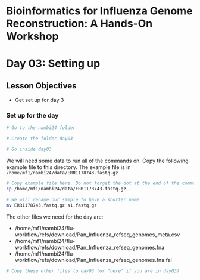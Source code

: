 # Bioinformatics for Influenza Genome Reconstruction: A Hands-On Workshop
# Day 03: Setting up

## Lesson Objectives
* Get set up for day 3

### Set up for the day

```bash
# Go to the nambi24 folder

# Create the folder day03

# Go inside day03
``` 

We will need some data to run all of the commands on. Copy the following example file to this directory. The example file is in `/home/mf1/nambi24/data/ERR1178743.fastq.gz`

```bash
# Copy example file here. Do not forget the dot at the end of the command to indicate the target is "here"
cp /home/mf1/nambi24/data/ERR1178743.fastq.gz .

# We will rename our sample to have a shorter name 
mv ERR1178743.fastq.gz s1.fastq.gz

``` 

The other files we need for the day are: 
- /home/mf1/nambi24/flu-workflow/refs/download/Pan_Influenza_refseq_genomes_meta.csv
- /home/mf1/nambi24/flu-workflow/refs/download/Pan_Influenza_refseq_genomes.fna
- /home/mf1/nambi24/flu-workflow/refs/download/Pan_Influenza_refseq_genomes.fna.fai

```bash
# Copy these other files to day03 (or "here" if you are in day03)
``` 
